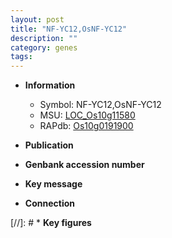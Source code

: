 ```yaml
---
layout: post
title: "NF-YC12,OsNF-YC12"
description: ""
category: genes
tags: 
---
```


* **Information**  
    + Symbol: NF-YC12,OsNF-YC12  
    + MSU: [LOC_Os10g11580](http://rice.uga.edu/cgi-bin/ORF_infopage.cgi?orf=LOC_Os10g11580)  
    + RAPdb: [Os10g0191900](http://rapdb.dna.affrc.go.jp/viewer/gbrowse_details/irgsp1?name=Os10g0191900)  

* **Publication**  

* **Genbank accession number**  

* **Key message**  

* **Connection**  

[//]: # * **Key figures**  


